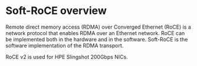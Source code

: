 # Soft-RoCE overview

Remote direct memory access (RDMA) over Converged Ethernet (RoCE) is a network protocol that enables RDMA over an Ethernet network.
RoCE can be implemented both in the hardware and in the software. Soft-RoCE is the software implementation of the RDMA transport.

RoCE v2 is used for HPE Slingshot 200Gbps NICs.
